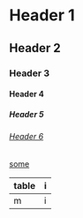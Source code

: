 # Header 1
## Header 2
### Header 3
#### Header 4
##### Header 5
###### [Header 6](#header6)



[some](/link)

| table | i |
| -     | - |
| m     | i |
